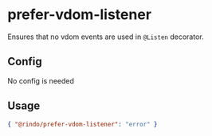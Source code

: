 # prefer-vdom-listener

Ensures that no vdom events are used in `@Listen` decorator.

## Config

No config is needed

## Usage

```json
{ "@rindo/prefer-vdom-listener": "error" }
```
